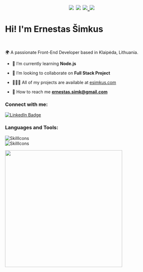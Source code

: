 
<h1 align="center">
  <img src="https://api.statusbadges.me/badge/status/246267066749943809?simple=false&style=plastic&label=Status" />
  <img src="https://api.statusbadges.me/badge/vscode/246267066749943809?style=plastic&fallback=Nothing&label=Coding" />
  <a href="https://api.statusbadges.me/openspotify/246267066749943809?style=plastic&fallback=Nothing">
    <img src="https://api.statusbadges.me/badge/spotify/246267066749943809?style=plastic&fallback=Nothing&label=Listening" />
  </a>
  <img src="https://komarev.com/ghpvc/?username=esimkus20&label=Profile%20views&color=0e75b6&style=plastic" />
</h1>

<h1>Hi! I'm Ernestas Šimkus</h1><br>

<p>🌍 A passionate Front-End Developer based in Klaipėda, Lithuania.</p>

- 📖 I’m currently learning **Node.js**

- 📁 I’m looking to collaborate on **Full Stack Project**

- 👨🏼‍💻 All of my projects are available at [esimkus.com](https://www.esimkus.com)

- 📧 How to reach me **ernestas.simk@gmail.com**

<h3 align="left">Connect with me:</h3>

<div id="badges">
  <a href="https://www.linkedin.com/in/esimkus/">
    <img align="center" src="https://img.shields.io/badge/LinkedIn-blue?style=for-the-badge&logo=linkedin&logoColor=white" alt="LinkedIn Badge"/>
  </a>
</div>

<h3 align="left">Languages and Tools:</h3>

![SkillIcons](https://skillicons.dev/icons?i=html,css,js,ts,gulp,scss,git) <br>
![SkillIcons](https://skillicons.dev/icons?i=react,nodejs,express,tailwind,mongo,bootstrap,xd) <br>

<img src="https://github-readme-stats.vercel.app/api/top-langs?username=esimkus20&show_icons=true&theme=dark&title_color=ffffff&text_color=ffffff&hide_border=true&locale=en&layout=compact" width="385px"/>

